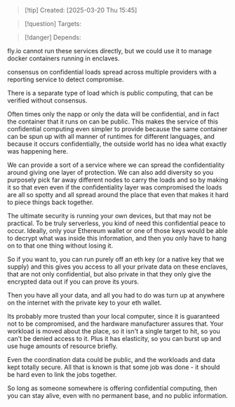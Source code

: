 
>[!tip] Created: [2025-03-20 Thu 15:45]

>[!question] Targets: 

>[!danger] Depends: 

fly.io cannot run these services directly, but we could use it to manage docker containers running in enclaves.

consensus on confidential loads spread across multiple providers with a reporting service to detect compromise.

There is a separate type of load which is public computing, that can be verified without consensus.

Often times only the napp or only the data will be confidential, and in fact the container that it runs on can be public. This makes the service of this confidential computing even simpler to provide because the same container can be spun up with all manner of runtimes for different languages, and because it occurs confidentially, the outside world has no idea what exactly was happening here. 

We can provide a sort of a service where we can spread the confidentiality around giving one layer of protection. We can also add diversity so you purposely pick far away different nodes to carry the loads and so by making it so that even even if the confidentiality layer was compromised the loads are all so spotty and all spread around the place that even that makes it hard to piece things back together. 

The ultimate security is running your own devices, but that may not be practical. To be truly serverless, you kind of need this confidential peace to occur. Ideally, only your Ethereum wallet or one of those keys would be able to decrypt what was inside this information, and then you only have to hang on to that one thing without losing it. 

So if you want to, you can run purely off an eth key (or a native key that we supply) and this gives you access to all your private data on these enclaves, that are not only confidential, but also private in that they only give the encrypted data out if you can prove its yours.

Then you have all your data, and all you had to do was turn up at anywhere on the internet with the private key to your eth wallet.

Its probably more trusted than your local computer, since it is guaranteed not to be compromised, and the hardware manufacturer assures that.  Your workload is moved about the place, so it isn't a single target to hit, so you can't be denied access to it.  Plus it has elasticity, so you can burst up and use huge amounts of resource briefly.

Even the coordination data could be public, and the workloads and data kept totally secure.  All that is known is that some job was done - it should be hard even to link the jobs together.

So long as someone somewhere is offering confidential computing, then you can stay alive, even with no permanent base, and no public information.